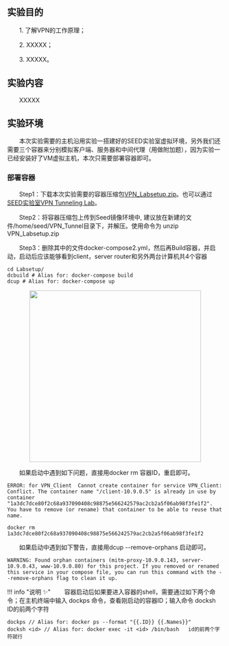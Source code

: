 ## 实验目的

&emsp;&emsp;1. 了解VPN的工作原理；

&emsp;&emsp;2. XXXXX；

&emsp;&emsp;3. XXXXX。


## 实验内容

&emsp;&emsp;XXXXX


## 实验环境

&emsp;&emsp;本次实验需要的主机沿用实验一搭建好的SEED实验室虚拟环境，另外我们还需要三个容器来分别模拟客户端、服务器和中间代理（用做附加题），因为实验一已经安装好了VM虚拟主机，本次只需要部署容器即可。

###  部署容器

&emsp;&emsp;Step1：下载本次实验需要的容器压缩包[VPN_Labsetup.zip](https://gitee.com/hitsz-cslab/net-work-security/tree/master/stupkt)。也可以通过[SEED实验室VPN Tunneling Lab](https://seedsecuritylabs.org/Labs_20.04/Networking/VPN_Tunnel/)。

&emsp;&emsp;Step2：将容器压缩包上传到Seed镜像环境中, 建议放在新建的文件/home/seed/VPN_Tunnel目录下，并解压。使用命令为 unzip VPN_Labsetup.zip

&emsp;&emsp;Step3：删除其中的文件docker-compose2.yml，然后再Build容器，并启动，启动后应该能够看到client，server router和另外两台计算机共4个容器
    
    cd Labsetup/
    dcbuild # Alias for: docker-compose build
    dcup # Alias for: docker-compose up
   <center><img src="../assets/1-1.png" width = 400></center>

&emsp;&emsp;如果启动中遇到如下问题，直接用docker rm 容器ID，重启即可。
    
    ERROR: for VPN_Client  Cannot create container for service VPN_Client: Conflict. The container name "/client-10.9.0.5" is already in use by container "1a3dc7dce80f2c68a937090408c98875e566242579ac2cb2a5f06ab98f3fe1f2". You have to remove (or rename) that container to be able to reuse that name.

    docker rm 1a3dc7dce80f2c68a937090408c98875e566242579ac2cb2a5f06ab98f3fe1f2

&emsp;&emsp;如果启动中遇到如下警告，直接用dcup --remove-orphans 启动即可。

    WARNING: Found orphan containers (mitm-proxy-10.9.0.143, server-10.9.0.43, www-10.9.0.80) for this project. If you removed or renamed this service in your compose file, you can run this command with the --remove-orphans flag to clean it up.


!!! info "说明 :sparkles:"
&emsp;&emsp;容器启动后如果要进入容器的shell，需要通过如下两个命令；在主机终端中输入 dockps 命令，查看刚启动的容器ID；输入命令 docksh ID的前两个字符
    
    dockps // Alias for: docker ps --format "{{.ID}} {{.Names}}"
    docksh <id> // Alias for: docker exec -it <id> /bin/bash   id的前两个字符就行


